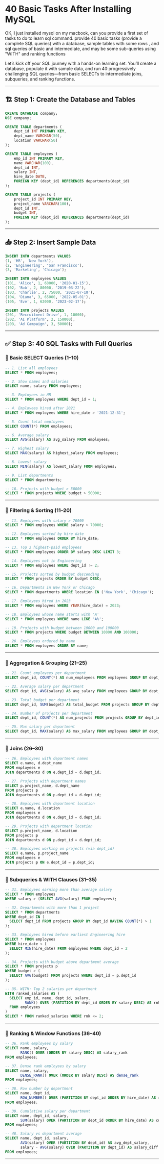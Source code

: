 # 40 Basic Tasks After Installing MySQL

OK, I just installed mysql on my macbook, can you provide 
a first set of tasks to do to learn sql command. provide 
40 basic tasks (provide a complete SQL queries) with a 
database, sample tables with some rows , and sql queries 
of basic and intermediate, and may be some sub-queries 
using "WITH" and ranking functions

Let’s kick off your SQL journey with a hands-on learning set. 
You’ll create a database, populate it with sample data, and 
run 40 progressively challenging SQL queries—from basic SELECTs 
to intermediate joins, subqueries, and ranking functions.

---

## 🏗️ Step 1: Create the Database and Tables

```sql
CREATE DATABASE company;
USE company;

CREATE TABLE departments (
    dept_id INT PRIMARY KEY,
    dept_name VARCHAR(50),
    location VARCHAR(50)
);

CREATE TABLE employees (
    emp_id INT PRIMARY KEY,
    name VARCHAR(100),
    dept_id INT,
    salary INT,
    hire_date DATE,
    FOREIGN KEY (dept_id) REFERENCES departments(dept_id)
);

CREATE TABLE projects (
    project_id INT PRIMARY KEY,
    project_name VARCHAR(100),
    dept_id INT,
    budget INT,
    FOREIGN KEY (dept_id) REFERENCES departments(dept_id)
);
```

---

## 📥 Step 2: Insert Sample Data

```sql
INSERT INTO departments VALUES
(1, 'HR', 'New York'),
(2, 'Engineering', 'San Francisco'),
(3, 'Marketing', 'Chicago');

INSERT INTO employees VALUES
(101, 'Alice', 1, 60000, '2020-01-15'),
(102, 'Bob', 2, 80000, '2019-03-22'),
(103, 'Charlie', 2, 75000, '2021-07-10'),
(104, 'Diana', 3, 65000, '2022-05-01'),
(105, 'Eve', 1, 62000, '2023-02-17');

INSERT INTO projects VALUES
(201, 'Recruitment Drive', 1, 10000),
(202, 'AI Platform', 2, 150000),
(203, 'Ad Campaign', 3, 50000);
```

---

## ✅ Step 3: 40 SQL Tasks with Full Queries

### 🔹 Basic SELECT Queries (1–10)

```sql
-- 1. List all employees
SELECT * FROM employees;

-- 2. Show names and salaries
SELECT name, salary FROM employees;

-- 3. Employees in HR
SELECT * FROM employees WHERE dept_id = 1;

-- 4. Employees hired after 2021
SELECT * FROM employees WHERE hire_date > '2021-12-31';

-- 5. Count total employees
SELECT COUNT(*) FROM employees;

-- 6. Average salary
SELECT AVG(salary) AS avg_salary FROM employees;

-- 7. Highest salary
SELECT MAX(salary) AS highest_salary FROM employees;

-- 8. Lowest salary
SELECT MIN(salary) AS lowest_salary FROM employees;

-- 9. List departments
SELECT * FROM departments;

-- 10. Projects with budget > 50000
SELECT * FROM projects WHERE budget > 50000;
```

---

### 🔹 Filtering & Sorting (11–20)

```sql
-- 11. Employees with salary > 70000
SELECT * FROM employees WHERE salary > 70000;

-- 12. Employees sorted by hire date
SELECT * FROM employees ORDER BY hire_date;

-- 13. Top 3 highest-paid employees
SELECT * FROM employees ORDER BY salary DESC LIMIT 3;

-- 14. Employees not in Engineering
SELECT * FROM employees WHERE dept_id != 2;

-- 15. Projects sorted by budget descending
SELECT * FROM projects ORDER BY budget DESC;

-- 16. Departments in New York or Chicago
SELECT * FROM departments WHERE location IN ('New York', 'Chicago');

-- 17. Employees hired in 2023
SELECT * FROM employees WHERE YEAR(hire_date) = 2023;

-- 18. Employees whose name starts with 'A'
SELECT * FROM employees WHERE name LIKE 'A%';

-- 19. Projects with budget between 10000 and 100000
SELECT * FROM projects WHERE budget BETWEEN 10000 AND 100000;

-- 20. Employees ordered by name
SELECT * FROM employees ORDER BY name;
```

---

### 🔹 Aggregation & Grouping (21–25)

```sql
-- 21. Count employees per department
SELECT dept_id, COUNT(*) AS num_employees FROM employees GROUP BY dept_id;

-- 22. Average salary per department
SELECT dept_id, AVG(salary) AS avg_salary FROM employees GROUP BY dept_id;

-- 23. Total budget per department
SELECT dept_id, SUM(budget) AS total_budget FROM projects GROUP BY dept_id;

-- 24. Number of projects per department
SELECT dept_id, COUNT(*) AS num_projects FROM projects GROUP BY dept_id;

-- 25. Max salary per department
SELECT dept_id, MAX(salary) AS max_salary FROM employees GROUP BY dept_id;
```

---

### 🔹 Joins (26–30)

```sql
-- 26. Employees with department names
SELECT e.name, d.dept_name
FROM employees e
JOIN departments d ON e.dept_id = d.dept_id;

-- 27. Projects with department names
SELECT p.project_name, d.dept_name
FROM projects p
JOIN departments d ON p.dept_id = d.dept_id;

-- 28. Employees with department location
SELECT e.name, d.location
FROM employees e
JOIN departments d ON e.dept_id = d.dept_id;

-- 29. Projects with department location
SELECT p.project_name, d.location
FROM projects p
JOIN departments d ON p.dept_id = d.dept_id;

-- 30. Employees working on projects (via dept_id)
SELECT e.name, p.project_name
FROM employees e
JOIN projects p ON e.dept_id = p.dept_id;
```

---

### 🔹 Subqueries & WITH Clauses (31–35)

```sql
-- 31. Employees earning more than average salary
SELECT * FROM employees
WHERE salary > (SELECT AVG(salary) FROM employees);

-- 32. Departments with more than 1 project
SELECT * FROM departments
WHERE dept_id IN (
  SELECT dept_id FROM projects GROUP BY dept_id HAVING COUNT(*) > 1
);

-- 33. Employees hired before earliest Engineering hire
SELECT * FROM employees
WHERE hire_date < (
  SELECT MIN(hire_date) FROM employees WHERE dept_id = 2
);

-- 34. Projects with budget above department average
SELECT * FROM projects p
WHERE budget > (
  SELECT AVG(budget) FROM projects WHERE dept_id = p.dept_id
);

-- 35. WITH: Top 2 salaries per department
WITH ranked_salaries AS (
  SELECT emp_id, name, dept_id, salary,
         RANK() OVER (PARTITION BY dept_id ORDER BY salary DESC) AS rnk
  FROM employees
)
SELECT * FROM ranked_salaries WHERE rnk <= 2;
```

---

### 🔹 Ranking & Window Functions (36–40)

```sql
-- 36. Rank employees by salary
SELECT name, salary,
       RANK() OVER (ORDER BY salary DESC) AS salary_rank
FROM employees;

-- 37. Dense rank employees by salary
SELECT name, salary,
       DENSE_RANK() OVER (ORDER BY salary DESC) AS dense_rank
FROM employees;

-- 38. Row number by department
SELECT name, dept_id,
       ROW_NUMBER() OVER (PARTITION BY dept_id ORDER BY hire_date) AS row_num
FROM employees;

-- 39. Cumulative salary per department
SELECT name, dept_id, salary,
       SUM(salary) OVER (PARTITION BY dept_id ORDER BY hire_date) AS cumulative_salary
FROM employees;

-- 40. Salary vs department average
SELECT name, dept_id, salary,
       AVG(salary) OVER (PARTITION BY dept_id) AS avg_dept_salary,
       salary - AVG(salary) OVER (PARTITION BY dept_id) AS salary_diff
FROM employees;
```

---

